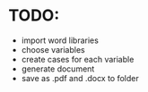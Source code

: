 # TODO: 
- import word libraries
- choose variables
- create cases for each variable
- generate document
- save as .pdf and .docx to folder 